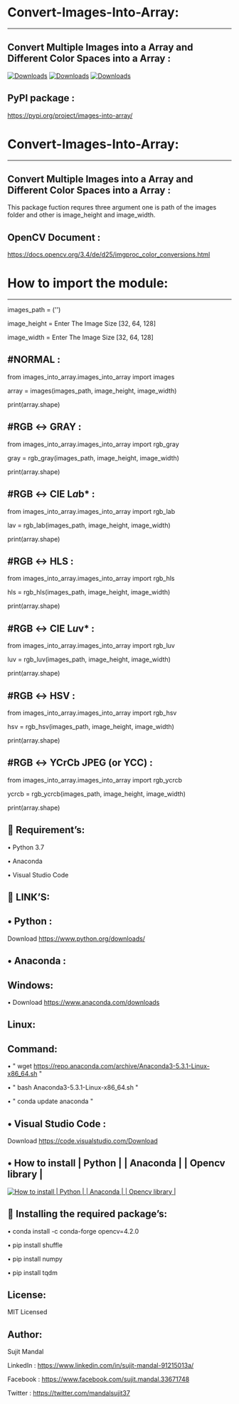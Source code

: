 # Convert-Images-Into-Array:
---------------------------
Convert Multiple Images into a Array and Different Color Spaces into a Array :
------------------------------------------------------------------------------
[![Downloads](https://pepy.tech/badge/images-into-array)](https://pepy.tech/project/images-into-array) [![Downloads](https://pepy.tech/badge/images-into-array/month)](https://pepy.tech/project/images-into-array/month) [![Downloads](https://pepy.tech/badge/images-into-array/week)](https://pepy.tech/project/images-into-array/week)

PyPI package : 
--------------
https://pypi.org/project/images-into-array/

# Convert-Images-Into-Array:
---------------------------
Convert Multiple Images into a Array and Different Color Spaces into a Array :
------------------------------------------------------------------------------------------------------
This package fuction requres three argument one is path of the images folder and other is image_height and image_width.

OpenCV Document :
-----------------
https://docs.opencv.org/3.4/de/d25/imgproc_color_conversions.html


# How to import the module:
---------------------------
images_path = ('')

image_height = Enter The Image Size [32, 64, 128]

image_width = Enter The Image Size [32, 64, 128]

#NORMAL :
---------
from images_into_array.images_into_array import images

array = images(images_path, image_height, image_width)

print(array.shape)

#RGB ↔ GRAY :
-------------
from images_into_array.images_into_array import rgb_gray

gray = rgb_gray(images_path, image_height, image_width)

print(array.shape)

#RGB ↔ CIE L*a*b* :
-------------------
from images_into_array.images_into_array import rgb_lab

lav = rgb_lab(images_path, image_height, image_width)

print(array.shape)

#RGB ↔ HLS :
------------
from images_into_array.images_into_array import rgb_hls

hls = rgb_hls(images_path, image_height, image_width)

print(array.shape)

#RGB ↔ CIE L*u*v* :
-------------------
from images_into_array.images_into_array import rgb_luv

luv = rgb_luv(images_path, image_height, image_width)

print(array.shape)

#RGB ↔ HSV :
------------
from images_into_array.images_into_array import rgb_hsv

hsv = rgb_hsv(images_path, image_height, image_width)

print(array.shape)

#RGB ↔ YCrCb JPEG (or YCC) :
----------------------------
from images_into_array.images_into_array import rgb_ycrcb

ycrcb = rgb_ycrcb(images_path, image_height, image_width)

print(array.shape)


 Requirement’s:
----------------

• Python 3.7

• Anaconda

• Visual Studio Code

 LINK’S:
---------

• Python : 
----------
Download https://www.python.org/downloads/

• Anaconda : 
------------
Windows:
-------
• Download https://www.anaconda.com/downloads

Linux:
------
Command:
-------
• " wget https://repo.anaconda.com/archive/Anaconda3-5.3.1-Linux-x86_64.sh "

• " bash Anaconda3-5.3.1-Linux-x86_64.sh "

• " conda update anaconda "

• Visual Studio Code :
----------------------
Download https://code.visualstudio.com/Download

• How to install | Python | | Anaconda | | Opencv library |
------------------------------------------------------------
 [![How to install | Python | | Anaconda | | Opencv library |](https://yt-embed.herokuapp.com/embed?v=eVV3byQlYvA)](https://www.youtube.com/watch?v=eVV3byQlYvA "How to install | Python | | Anaconda | | Opencv library |")


 Installing the required package’s:
-------------------------------------

• conda install -c conda-forge opencv=4.2.0

• pip install shuffle

• pip install numpy

• pip install tqdm

License:
--------
MIT Licensed

Author:
-------
Sujit Mandal

LinkedIn : https://www.linkedin.com/in/sujit-mandal-91215013a/

Facebook : https://www.facebook.com/sujit.mandal.33671748

Twitter : https://twitter.com/mandalsujit37
